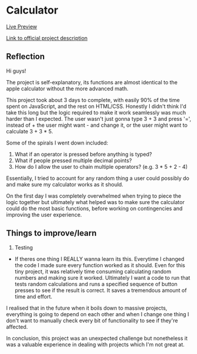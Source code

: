 # Calculator
[Live Preview](https://jednghk.github.io/calculator/calculator.html)

[Link to official project description](https://www.theodinproject.com/courses/foundations/lessons/calculator)

## Reflection
Hi guys!

The project is self-explanatory, its functions are almost identical to the apple calculator without the
more advanced math.

This project took about 3 days to complete, with easily 90% of the time spent on JavaScript, and the rest on
HTML/CSS. Honestly I didn't think I'd take this long but the logic required to make it work seamlessly was
much harder than I expected. The user wasn't just gonna type 3 + 3 and press '=', instead of + the user might
want - and change it, or the user might want to calculate 3 + 3 * 5.

Some of the spirals I went down included:

1. What if an operator is pressed before anything is typed?
2. What if people pressed multiple decimal points?
3. How do I allow the user to chain multiple operators? (e.g. 3 * 5 + 2 - 4)

Essentially, I tried to account for any random thing a user could possibly do and make sure my calculator
works as it should.

On the first day I was completely overwhelmed when trying to piece the logic together but ultimately what
helped was to make sure the calculator could do the most basic functions, before working on contingencies
and improving the user experience.

## Things to improve/learn
1. Testing
- If theres one thing I REALLY wanna learn its this. Everytime I changed the code I made sure every function
worked as it should. Even for this tiny project, it was relatively time consuming calculating random numbers
and making sure it worked. Ultimately I want a code to run that tests random calculations and runs a specified
sequence of button presses to see if the result is correct. It saves a tremendous amount of time and effort.

I realised that in the future when it boils down to massive projects, everything is going to depend on each
other and when I change one thing I don't want to manually check every bit of functionality to see if they're
affected.

In conclusion, this project was an unexpected challenge but nonetheless it was a valuable experience in dealing
with projects which I'm not great at.
